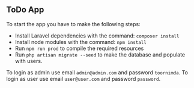 ## ToDo App
To start the app you have to make the following steps:
- Install Laravel dependencies with the command: `composer install`
- Install node modules with the command: `npm install`
- Run `npm run prod` to compile the required resources
- Run `php artisan migrate --seed` to make the database and populate with users.

To login as admin use email `admin@admin.com` and password `toornimda`.
To login as user use email `user@user.com` and password `password`.